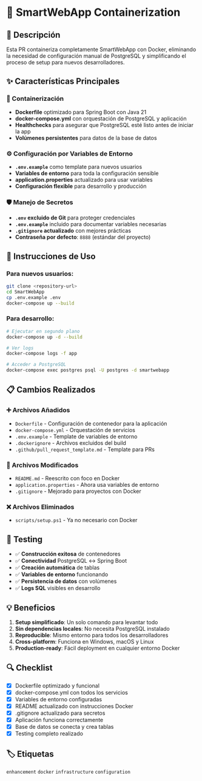 # 🐳 SmartWebApp Containerization

## 📝 Descripción
Esta PR containeriza completamente SmartWebApp con Docker, eliminando la necesidad de configuración manual de PostgreSQL y simplificando el proceso de setup para nuevos desarrolladores.

## ✨ Características Principales

### 🔧 Containerización
- **Dockerfile** optimizado para Spring Boot con Java 21
- **docker-compose.yml** con orquestación de PostgreSQL y aplicación
- **Healthchecks** para asegurar que PostgreSQL esté listo antes de iniciar la app
- **Volúmenes persistentes** para datos de la base de datos

### ⚙️ Configuración por Variables de Entorno
- **`.env.example`** como template para nuevos usuarios
- **Variables de entorno** para toda la configuración sensible
- **application.properties** actualizado para usar variables
- **Configuración flexible** para desarrollo y producción

### 🛡️ Manejo de Secretos
- **`.env` excluido de Git** para proteger credenciales
- **`.env.example`** incluido para documentar variables necesarias
- **`.gitignore` actualizado** con mejores prácticas
- **Contraseña por defecto**: `8888` (estándar del proyecto)

## 🚀 Instrucciones de Uso

### Para nuevos usuarios:
```bash
git clone <repository-url>
cd SmartWebApp
cp .env.example .env
docker-compose up --build
```

### Para desarrollo:
```bash
# Ejecutar en segundo plano
docker-compose up -d --build

# Ver logs
docker-compose logs -f app

# Acceder a PostgreSQL
docker-compose exec postgres psql -U postgres -d smartwebapp
```

## 📋 Cambios Realizados

### ➕ Archivos Añadidos
- `Dockerfile` - Configuración de contenedor para la aplicación
- `docker-compose.yml` - Orquestación de servicios
- `.env.example` - Template de variables de entorno
- `.dockerignore` - Archivos excluidos del build
- `.github/pull_request_template.md` - Template para PRs

### 🔄 Archivos Modificados
- `README.md` - Reescrito con foco en Docker
- `application.properties` - Ahora usa variables de entorno
- `.gitignore` - Mejorado para proyectos con Docker

### ❌ Archivos Eliminados
- `scripts/setup.ps1` - Ya no necesario con Docker

## 🧪 Testing

- ✅ **Construcción exitosa** de contenedores
- ✅ **Conectividad** PostgreSQL ↔ Spring Boot
- ✅ **Creación automática** de tablas
- ✅ **Variables de entorno** funcionando
- ✅ **Persistencia de datos** con volúmenes
- ✅ **Logs SQL** visibles en desarrollo

## 💡 Beneficios

1. **Setup simplificado**: Un solo comando para levantar todo
2. **Sin dependencias locales**: No necesita PostgreSQL instalado
3. **Reproducible**: Mismo entorno para todos los desarrolladores  
4. **Cross-platform**: Funciona en Windows, macOS y Linux
5. **Production-ready**: Fácil deployment en cualquier entorno Docker

## 🔍 Checklist

- [x] Dockerfile optimizado y funcional
- [x] docker-compose.yml con todos los servicios
- [x] Variables de entorno configuradas
- [x] README actualizado con instrucciones Docker
- [x] .gitignore actualizado para secretos
- [x] Aplicación funciona correctamente
- [x] Base de datos se conecta y crea tablas
- [x] Testing completo realizado

## 🏷️ Etiquetas
`enhancement` `docker` `infrastructure` `configuration`
